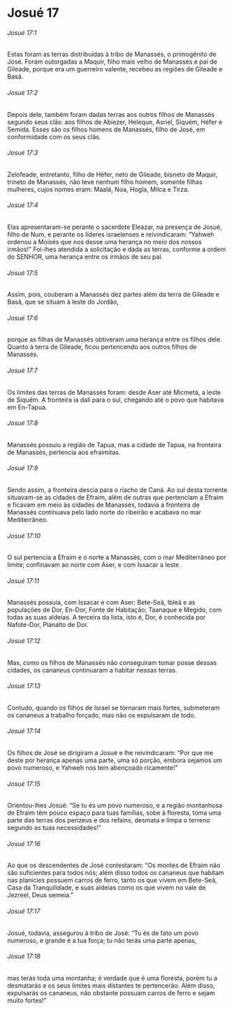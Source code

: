 # Josué 17

###### Josué 17:1

Estas foram as terras distribuídas à tribo de Manassés, o primogênito de José. Foram outorgadas a Maquir, filho mais velho de Manassés e pai de Gileade, porque era um guerreiro valente, recebeu as regiões de Gileade e Basã.

###### Josué 17:2

Depois dele, também foram dadas terras aos outros filhos de Manassés segundo seus clãs: aos filhos de Abiezer, Heleque, Asriel, Siquém, Héfer e Semida. Esses são os filhos homens de Manassés, filho de José, em conformidade com os seus clãs.

###### Josué 17:3

Zelofeade, entretanto, filho de Héfer, neto de Gileade, bisneto de Maquir, trineto de Manassés, não teve nenhum filho homem, somente filhas mulheres, cujos nomes eram: Maalá, Noa, Hogla, Milca e Tirza.

###### Josué 17:4

Elas apresentaram-se perante o sacerdote Eleazar, na presença de Josué, filho de Num, e perante os líderes israelenses e reivindicaram: “Yahweh ordenou a Moisés que nos desse uma herança no meio dos nossos irmãos!” Foi-lhes atendida a solicitação e dada as terras, conforme a ordem do SENHOR, uma herança entre os irmãos de seu pai.

###### Josué 17:5

Assim, pois, couberam a Manassés dez partes além da terra de Gileade e Basã, que se situam à leste do Jordão,

###### Josué 17:6

porque as filhas de Manassés obtiveram uma herança entre os filhos dele. Quanto à terra de Gileade, ficou pertencendo aos outros filhos de Manassés.

###### Josué 17:7

Os limites das terras de Manassés foram: desde Aser até Micmetá, a leste de Siquém. A fronteira ia dali para o sul, chegando até o povo que habitava em En-Tapua.

###### Josué 17:8

Manassés possuiu a região de Tapua, mas a cidade de Tapua, na fronteira de Manassés, pertencia aos efraimitas.

###### Josué 17:9

Sendo assim, a fronteira descia para o riacho de Caná. Ao sul desta torrente situavam-se as cidades de Efraim, além de outras que pertenciam a Efraim e ficavam em meio às cidades de Manassés, todavia a fronteira de Manassés continuava pelo lado norte do ribeirão e acabava no mar Mediterrâneo.

###### Josué 17:10

O sul pertencia a Efraim e o norte a Manassés, com o mar Mediterrâneo por limite; confinavam ao norte com Aser, e com Issacar a leste.

###### Josué 17:11

Manassés possuía, com Issacar e com Aser: Bete-Seã, Ibleã e as populações de Dor, En-Dor, Fonte de Habitação; Taanaque e Megido, com todas as suas aldeias. A terceira da lista, isto é, Dor, é conhecida por Nafote-Dor, Planalto de Dor.

###### Josué 17:12

Mas, como os filhos de Manassés não conseguiram tomar posse dessas cidades, os cananeus continuaram a habitar nessas terras.

###### Josué 17:13

Contudo, quando os filhos de Israel se tornaram mais fortes, submeteram os cananeus a trabalho forçado, mas não os expulsaram de todo.

###### Josué 17:14

Os filhos de José se dirigiram a Josué e lhe reivindicaram: “Por que me deste por herança apenas uma parte, uma só porção, embora sejamos um povo numeroso, e Yahweh nos tem abençoado ricamente!”

###### Josué 17:15

Orientou-lhes Josué: “Se tu és um povo numeroso, e a região montanhosa de Efraim têm pouco espaço para tuas famílias, sobe à floresta, toma uma parte das terras dos perizeus e dos refains, desmata e limpa o terreno segundo as tuas necessidades!”

###### Josué 17:16

Ao que os descendentes de José contestaram: “Os montes de Efraim não são suficientes para todos nós; além disso todos os cananeus que habitam nas planícies possuem carros de ferro, tanto os que vivem em Bete-Seã, Casa da Tranquilidade, e suas aldeias como os que vivem no vale de Jezreel, Deus semeia.”

###### Josué 17:17

Josué, todavia, assegurou à tribo de José: “Tu és de fato um povo numeroso, e grande é a tua força; tu não terás uma parte apenas,

###### Josué 17:18

mas terás toda uma montanha; é verdade que é uma floresta, porém tu a desmatarás e os seus limites mais distantes te pertencerão. Além disso, expulsarás os cananeus, não obstante possuam carros de ferro e sejam muito fortes!”

